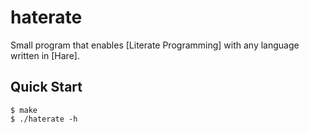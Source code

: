 # haterate

Small program that enables [Literate Programming] with any language written in [Hare].

## Quick Start

```console
$ make
$ ./haterate -h
```
